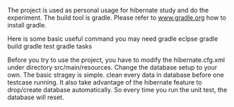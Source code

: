 The project is used as personal usage for hibernate study and do the experiment. The build tool is gradle.
Please refer to www.gradle.org how to install gradle.

Here is some basic useful command you may need
gradle eclpse
gradle build 
gradle test
gradle tasks

Before you try to use the project, you have to modify the hibernate.cfg.xml under directory src/main/resources. Change the database setup to your own.
The basic stragey is simple. clean every data in database before one testcase running. It also take advantage of the hibernate feature to drop/create database automatically. So every time you run the unit test, the database will reset.
